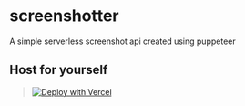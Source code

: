 # screenshotter

A simple serverless screenshot api created using puppeteer

## Host for yourself

> [![Deploy with Vercel](https://vercel.com/button)](https://vercel.com/new/clone?repository-url=https%3A%2F%2Fgithub.com%2FMushrrom%2Fscreenshotter&demo-title=Screenshotter&demo-description=A%20simple%20API%20to%20take%20screenshots%20of%20websites%20with%20puppeteer&demo-url=https%3A%2F%2Fscreenshotter.blahaj.zip)
